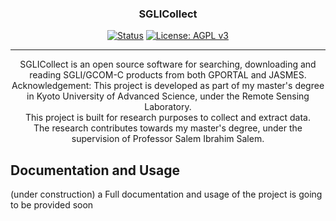 <h3 align="center">SGLICollect</h3>

<div align="center">

[![Status](https://img.shields.io/badge/status-active-success.svg)]()
[![License: AGPL v3](https://img.shields.io/badge/License-AGPL_v3-blue.svg)](https://www.gnu.org/licenses/agpl-3.0)

</div>

---

<p align="center"> SGLICollect is an open source software for searching, downloading and reading SGLI/GCOM-C products from both GPORTAL and JASMES. 
    <br> 
    Acknowledgement: This project is developed as part of my master's degree in Kyoto University of Advanced Science, under the Remote Sensing Laboratory. 
    <br> 
    This project is built for research purposes to collect and extract data.
    <br> 
    The research contributes towards my master's degree, under the supervision of Professor Salem Ibrahim Salem.
    <br> 
</p>

## Documentation and Usage
(under construction)
a Full documentation and usage of the project is going to be provided soon
